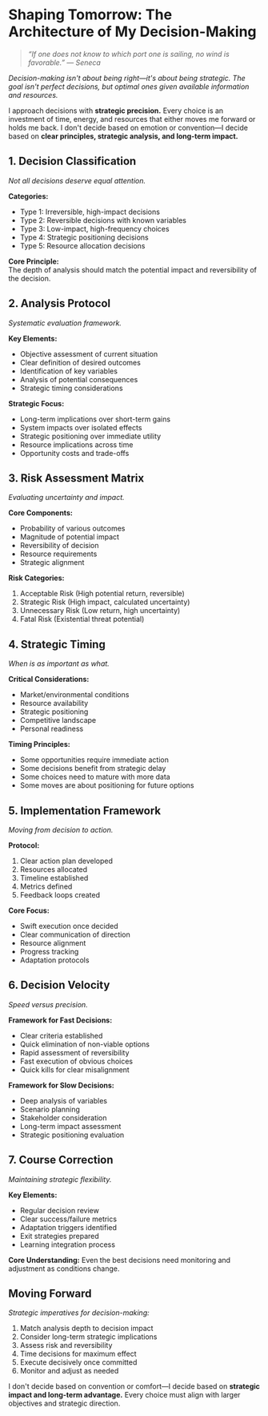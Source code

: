 # Shaping Tomorrow: The Architecture of My Decision-Making

> *“If one does not know to which port one is sailing, no wind is favorable.” — Seneca*

*Decision-making isn't about being right—it's about being strategic. The goal isn't perfect decisions, but optimal ones given available information and resources.*

I approach decisions with **strategic precision.** Every choice is an investment of time, energy, and resources that either moves me forward or holds me back. I don't decide based on emotion or convention—I decide based on **clear principles, strategic analysis, and long-term impact.**

## 1. Decision Classification

*Not all decisions deserve equal attention.*

**Categories:**
- Type 1: Irreversible, high-impact decisions
- Type 2: Reversible decisions with known variables
- Type 3: Low-impact, high-frequency choices
- Type 4: Strategic positioning decisions
- Type 5: Resource allocation decisions

**Core Principle:**  
The depth of analysis should match the potential impact and reversibility of the decision.

## 2. Analysis Protocol

*Systematic evaluation framework.*

**Key Elements:**
- Objective assessment of current situation
- Clear definition of desired outcomes
- Identification of key variables
- Analysis of potential consequences
- Strategic timing considerations

**Strategic Focus:**
- Long-term implications over short-term gains
- System impacts over isolated effects
- Strategic positioning over immediate utility
- Resource implications across time
- Opportunity costs and trade-offs

## 3. Risk Assessment Matrix

*Evaluating uncertainty and impact.*

**Core Components:**
- Probability of various outcomes
- Magnitude of potential impact
- Reversibility of decision
- Resource requirements
- Strategic alignment

**Risk Categories:**
1. Acceptable Risk (High potential return, reversible)
2. Strategic Risk (High impact, calculated uncertainty)
3. Unnecessary Risk (Low return, high uncertainty)
4. Fatal Risk (Existential threat potential)

## 4. Strategic Timing

*When is as important as what.*

**Critical Considerations:**
- Market/environmental conditions
- Resource availability
- Strategic positioning
- Competitive landscape
- Personal readiness

**Timing Principles:**
- Some opportunities require immediate action
- Some decisions benefit from strategic delay
- Some choices need to mature with more data
- Some moves are about positioning for future options

## 5. Implementation Framework

*Moving from decision to action.*

**Protocol:**
1. Clear action plan developed
2. Resources allocated
3. Timeline established
4. Metrics defined
5. Feedback loops created

**Core Focus:**
- Swift execution once decided
- Clear communication of direction
- Resource alignment
- Progress tracking
- Adaptation protocols

## 6. Decision Velocity

*Speed versus precision.*

**Framework for Fast Decisions:**
- Clear criteria established
- Quick elimination of non-viable options
- Rapid assessment of reversibility
- Fast execution of obvious choices
- Quick kills for clear misalignment

**Framework for Slow Decisions:**
- Deep analysis of variables
- Scenario planning
- Stakeholder consideration
- Long-term impact assessment
- Strategic positioning evaluation

## 7. Course Correction

*Maintaining strategic flexibility.*

**Key Elements:**
- Regular decision review
- Clear success/failure metrics
- Adaptation triggers identified
- Exit strategies prepared
- Learning integration process

**Core Understanding:**
Even the best decisions need monitoring and adjustment as conditions change.

## Moving Forward

*Strategic imperatives for decision-making:*

1. Match analysis depth to decision impact
2. Consider long-term strategic implications
3. Assess risk and reversibility
4. Time decisions for maximum effect
5. Execute decisively once committed
6. Monitor and adjust as needed

I don't decide based on convention or comfort—I decide based on **strategic impact and long-term advantage.** Every choice must align with larger objectives and strategic direction.
